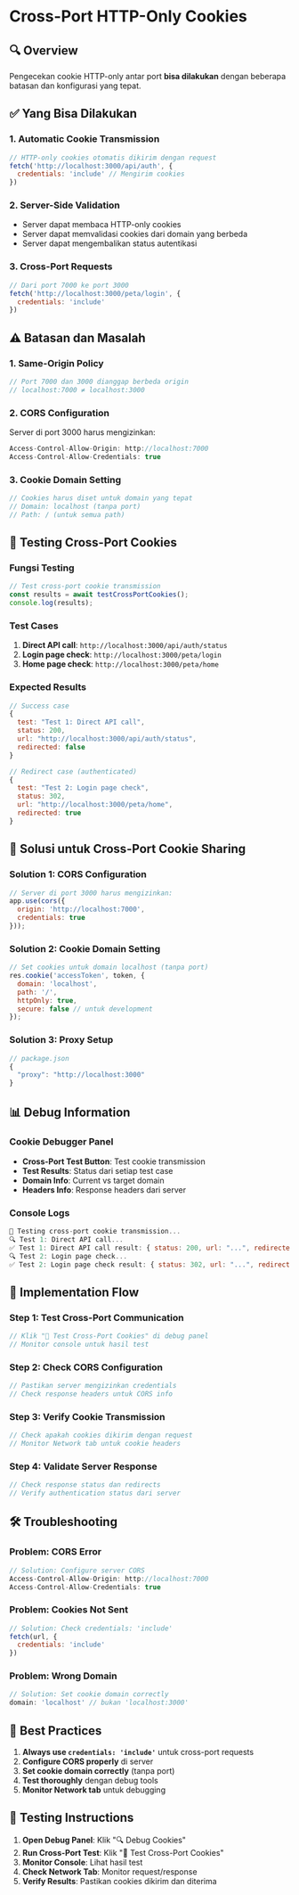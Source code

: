 # Cross-Port HTTP-Only Cookies

## 🔍 **Overview**

Pengecekan cookie HTTP-only antar port **bisa dilakukan** dengan beberapa batasan dan konfigurasi yang tepat.

## ✅ **Yang Bisa Dilakukan**

### **1. Automatic Cookie Transmission**
```javascript
// HTTP-only cookies otomatis dikirim dengan request
fetch('http://localhost:3000/api/auth', {
  credentials: 'include' // Mengirim cookies
})
```

### **2. Server-Side Validation**
- Server dapat membaca HTTP-only cookies
- Server dapat memvalidasi cookies dari domain yang berbeda
- Server dapat mengembalikan status autentikasi

### **3. Cross-Port Requests**
```javascript
// Dari port 7000 ke port 3000
fetch('http://localhost:3000/peta/login', {
  credentials: 'include'
})
```

## ⚠️ **Batasan dan Masalah**

### **1. Same-Origin Policy**
```javascript
// Port 7000 dan 3000 dianggap berbeda origin
// localhost:7000 ≠ localhost:3000
```

### **2. CORS Configuration**
Server di port 3000 harus mengizinkan:
```javascript
Access-Control-Allow-Origin: http://localhost:7000
Access-Control-Allow-Credentials: true
```

### **3. Cookie Domain Setting**
```javascript
// Cookies harus diset untuk domain yang tepat
// Domain: localhost (tanpa port)
// Path: / (untuk semua path)
```

## 🧪 **Testing Cross-Port Cookies**

### **Fungsi Testing**
```javascript
// Test cross-port cookie transmission
const results = await testCrossPortCookies();
console.log(results);
```

### **Test Cases**
1. **Direct API call**: `http://localhost:3000/api/auth/status`
2. **Login page check**: `http://localhost:3000/peta/login`
3. **Home page check**: `http://localhost:3000/peta/home`

### **Expected Results**
```javascript
// Success case
{
  test: "Test 1: Direct API call",
  status: 200,
  url: "http://localhost:3000/api/auth/status",
  redirected: false
}

// Redirect case (authenticated)
{
  test: "Test 2: Login page check",
  status: 302,
  url: "http://localhost:3000/peta/home",
  redirected: true
}
```

## 🔧 **Solusi untuk Cross-Port Cookie Sharing**

### **Solution 1: CORS Configuration**
```javascript
// Server di port 3000 harus mengizinkan:
app.use(cors({
  origin: 'http://localhost:7000',
  credentials: true
}));
```

### **Solution 2: Cookie Domain Setting**
```javascript
// Set cookies untuk domain localhost (tanpa port)
res.cookie('accessToken', token, {
  domain: 'localhost',
  path: '/',
  httpOnly: true,
  secure: false // untuk development
});
```

### **Solution 3: Proxy Setup**
```javascript
// package.json
{
  "proxy": "http://localhost:3000"
}
```

## 📊 **Debug Information**

### **Cookie Debugger Panel**
- **Cross-Port Test Button**: Test cookie transmission
- **Test Results**: Status dari setiap test case
- **Domain Info**: Current vs target domain
- **Headers Info**: Response headers dari server

### **Console Logs**
```javascript
🧪 Testing cross-port cookie transmission...
🔍 Test 1: Direct API call...
✅ Test 1: Direct API call result: { status: 200, url: "...", redirected: false }
🔍 Test 2: Login page check...
✅ Test 2: Login page check result: { status: 302, url: "...", redirected: true }
```

## 🎯 **Implementation Flow**

### **Step 1: Test Cross-Port Communication**
```javascript
// Klik "🧪 Test Cross-Port Cookies" di debug panel
// Monitor console untuk hasil test
```

### **Step 2: Check CORS Configuration**
```javascript
// Pastikan server mengizinkan credentials
// Check response headers untuk CORS info
```

### **Step 3: Verify Cookie Transmission**
```javascript
// Check apakah cookies dikirim dengan request
// Monitor Network tab untuk cookie headers
```

### **Step 4: Validate Server Response**
```javascript
// Check response status dan redirects
// Verify authentication status dari server
```

## 🛠️ **Troubleshooting**

### **Problem: CORS Error**
```javascript
// Solution: Configure server CORS
Access-Control-Allow-Origin: http://localhost:7000
Access-Control-Allow-Credentials: true
```

### **Problem: Cookies Not Sent**
```javascript
// Solution: Check credentials: 'include'
fetch(url, {
  credentials: 'include'
})
```

### **Problem: Wrong Domain**
```javascript
// Solution: Set cookie domain correctly
domain: 'localhost' // bukan 'localhost:3000'
```

## 📝 **Best Practices**

1. **Always use `credentials: 'include'`** untuk cross-port requests
2. **Configure CORS properly** di server
3. **Set cookie domain correctly** (tanpa port)
4. **Test thoroughly** dengan debug tools
5. **Monitor Network tab** untuk debugging

## 🚀 **Testing Instructions**

1. **Open Debug Panel**: Klik "🔍 Debug Cookies"
2. **Run Cross-Port Test**: Klik "🧪 Test Cross-Port Cookies"
3. **Monitor Console**: Lihat hasil test
4. **Check Network Tab**: Monitor request/response
5. **Verify Results**: Pastikan cookies dikirim dan diterima 